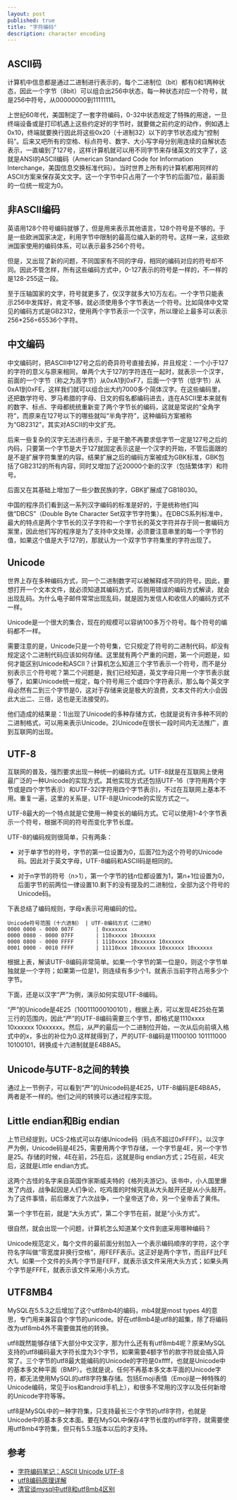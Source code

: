 ```yaml
---
layout: post
published: true
title: "字符编码"
description: character encoding
---
```

## ASCII码

计算机中信息都是通过二进制进行表示的，每个二进制位（bit）都有0和1两种状态，因此一个字节（8bit）可以组合出256中状态，每一种状态对应一个符号，就是256中符号，从00000000到11111111。

上世纪60年代，美国制定了一套字符编码，0-32中状态规定了特殊的用途，一旦终端设备或是打印机遇上这些约定好的字节时，就要做之前约定的动作，例如遇上0x10，终端就要换行因此将这些0x20（十进制32）以下的字节状态成为“控制码”。后来又吧所有的空格、标点符号、数字、大小写字母分别用连续的自解状态表示，一直编到了127号，这样计算机就可以用不同字节来存储英文的文字了，这就是ANSI的ASCII编码（American Standard Code for Information Interchange，美国信息交换标准代码）。当时世界上所有的计算机都用同样的ASCII方案来保存英文文字。这一个字节中只占用了一个字节的后面7位，最前面的一位统一规定为0。

## 非ASCII编码

英语用128个符号编码就够了，但是用来表示其他语言，128个符号是不够的。于是一些欧洲国家决定，利用字节中限制的最高位编入新的符号。这样一来，这些欧洲国家使用的编码体系，可以表示最多256个符号。

但是，又出现了新的问题，不同国家有不同的字母，相同的编码对应的符号却不同。因此不管怎样，所有这些编码方式中，0-127表示的符号是一样的，不一样的是128-255这一段。

至于压轴国家的文字，符号就更多了，仅汉字就多大10万左右。一个字节只能表示256中发挥好，肯定不够，就必须使用多个字节表达一个符号。比如简体中文常见的编码方式是GB2312，使用两个字节表示一个汉字，所以理论上最多可以表示256*256=65536个字符。

## 中文编码

中文编码时，把ASCII中127号之后的奇异符号直接去掉，并且规定：一个小于127的字符的意义与原来相同，单两个大于127的字符连在一起时，就表示一个汉字，前面的一个字节（称之为高字节）从0xA1到0xF7，后面一个字节（低字节）从0xA1到0xFE，这样我们就可以组合出大约7000多个简体汉字。在这些编码里，还把数学符号、罗马希腊的字母、日文的假名都编码进去，连在ASCII里本来就有的数字、标点、字母都统统重新变了两个字节长的编码，这就是常说的“全角字符”，而原来在127号以下的哪些就叫“半角字符”，这种编码方案被称为“GB2312”，其实对ASCII的中文扩充。

后来一些复杂的汉字无法进行表示，于是干脆不再要求低字节一定是127号之后的内码，只要第一个字节是大于127就固定表示这是一个汉字的开始，不管后面跟的是不是扩展字符集里的内容。结果扩展之后的编码方案被成为GBK标准，GBK包括了GB2312的所有内容，同时又增加了近20000个新的汉字（包括繁体字）和符号。

后面又在其基础上增加了一些少数民族的字，GBK扩展成了GB18030。

中国的程序员们看到这一系列汉字编码的标准是好的，于是统称他们叫做“DBCS”（Double Byte Character Set双字节字符集）。在DBCS系列标准中，最大的特点是两个字节长的汉子字符和一个字节长的英文字符并存于同一套编码方案里，因此他们写的程序是为了支持中文处理，必须要注意串里的每一个字节的值，如果这个值是大于127的，那就认为一个双字节字符集里的字符出现了。

## Unicode

世界上存在多种编码方式，同一个二进制数字可以被解释成不同的符号。因此，要想打开一个文本文件，就必须知道其编码方式，否则用错误的编码方式解读，就会出现乱码。为什么电子邮件常常出现乱码，就是因为发信人和收信人的编码方式不一样。

Unicode是一个很大的集合，现在的规模可以容纳100多万个符号。每个符号的编码都不一样。

需要注意的是，Unicode只是一个符号集，它只规定了符号的二进制代码，却没有规定这个二进制代码应该如何存储。这里就有两个严重的问题，第一个问题是，如何才能区别Unicode和ASCII？计算机怎么知道三个字节表示一个符号，而不是分别表示三个符号呢？第二个问题是，我们已经知道，英文字母只用一个字节表示就够了，如果Unicode统一规定，每个符号用三个或四个字符表示，那么每个英文字母必然有二到三个字节是0，这对于存储来说是极大的浪费，文本文件的大小会因此大出二、三倍，这也是无法接受的。

他们造成的结果是：1)出现了Unicode的多种存储方式，也就是说有许多种不同的二进制格式，可以用来表示Unicode。2)Unicode在很长一段时间内无法推广，直到互联网的出现。

## UTF-8

互联网的普及，强烈要求出现一种统一的编码方式。UTF-8就是在互联网上使用最广泛的一种Unicode的实现方式。其他实现方式还包括UTF-16（字符用两个字节或是四个字节表示）和UTF-32(字符用四个字节表示)，不过在互联网上基本不用。重复一遍，这里的关系是，UTF-8是Unicode的实现方式之一。

UTF-8最大的一个特点就是它使用一种变长的编码方式。它可以使用1-4个字节表示一个符号，根据不同的符号而变化字节长度。

UTF-8的编码规则很简单，只有两条：

- 对于单字节的符号，字节的第一位设置为0，后面7位为这个符号的Unicode码。因此对于英文字母，UTF-8编码和ASCII码是相同的。

- 对于n字节的符号（n>1），第一个字节的钱n位都设置为1，第n+1位设置为0，后面字节的前两位一律设置10.剩下的没有提及的二进制位，全部为这个符号的Unicode码。

下表总结了编码规则，字母x表示可用编码的位。

```
Unicode符号范围（十六进制） | UTF-8编码方式（二进制） 
0000 0000 - 0000 007F       | 0xxxxxxx
0000 0080 - 0000 07FF       | 110xxxxx 10xxxxxx
0000 0800 - 0000 FFFF       | 1110xxxx 10xxxxxx 10xxxxxx
0001 0000 - 0010 FFFF       | 11110xxx 10xxxxxx 10xxxxxx 10xxxxxx        
```

根据上表，解读UTF-8编码非常简单。如果一个字节的第一位是0，则这个字节单独就是一个字符；如果第一位是1，则连续有多少个1，就表示当前字符占用多少个字节。

下面，还是以汉字“严”为例，演示如何实现UTF-8编码。

“严”的Unicode是4E25（100111000100101），根据上表，可以发现4E25处在第三行的范围内，因此“严”的UTF-8编码需要三个字节，即格式是1110xxxx 10xxxxxx 10xxxxxx。然后，从严的最后一个二进制位开始，一次从后向前填入格式中的x，多出的补位为0.这样就得到了，严的UTF-8编码是11100100 101111000 10100101，转换成十六进制就是E4B8A5。

## Unicode与UTF-8之间的转换

通过上一节例子，可以看到“严”的Unicode码是4E25，UTF-8编码是E4B8A5，两者是不一样的。他们之间的转换可以通过程序实现。

## Little endian和Big endian

上节已经提到，UCS-2格式可以存储Unicode码（码点不超过0xFFFF）。以汉字严为例，Unicode码是4E25，需要用两个字节存储，一个字节是4E，另一个字节是25。存储的时候，4E在前，25在后，这就是Big endian方式；25在前，4E灾后，这就是Little endian方式。

这两个古怪的名字来自英国作家斯威夫特的《格列夫游记》。该书中，小人国里爆发了内战，战争起因是人们争论，吃鸡蛋的时候究竟从大头敲开还是从小头敲开。为了这件事情，前后爆发了六次战争，一个皇帝送了命，另一个皇帝丢了黄伟。

第一个字节在前，就是“大头方式”，第二个字节在前，就是“小头方式”。

很自然，就会出现一个问题，计算机怎么知道某个文件到底采用哪种编码？

Unicode规范定义，每个文件的最前面分别加入一个表示编码顺序的字符，这个字符名字叫做“零宽度非换行空格”，用FEFF表示。这正好是两个字节，而且FF比FE大1。如果一个文件的头两个字节是FEFF，就表示该文件采用大头方式；如果头两个字节是FFFE，就表示该文件采用小头方式。

## UTF8MB4

MySQL在5.5.3之后增加了这个utf8mb4的编码，mb4就是most types 4的意思，专门用来兼容自个字节的unicode。好在utf8mb4是utf8的超集，除了将编码改为utf8mb4外不需要做其他的转换。

utf8既然能够存储下大部分中文汉字，那为什么还有有utf8mb4呢？原来MySQL支持的utf8编码最大字符长度为3个字节，如果需要4额字节的款字符就会插入异常了。三个字节的utf8最大能编码的Unicode的字符是0xffff，也就是Unicode中的基本多文种平面（BMP）。也就是说，任何不再基本多文本平面的Unicode字符，都无法使用MySQL的utf8字符集存储。包括Emoji表情（Emoji是一种特殊的Unicode编码，常见于ios和android手机上），和很多不常用的汉字以及任何新增的Unicode字符等等。

utf8是MySQL中的一种字符集，只支持最长三个字节的utf8字符，也就是Unicode中的基本多文本面。要在MySQL中保存4字节长度的utf8字符，就需要使用utf8mb4字符集，但只有5.5.3版本以后的才支持。

## 参考
- [字符编码笔记：ASCII Unicode UTF-8](http://www.ruanyifeng.com/blog/2007/10/ascii_unicode_and_utf-8.html)
- [utf8编码原理详解](http://blog.csdn.net/baixiaoshi/article/details/40786503)
- [清官谈mysql中utf8和utf8mb4区别](http://ourmysql.com/archives/1402)
